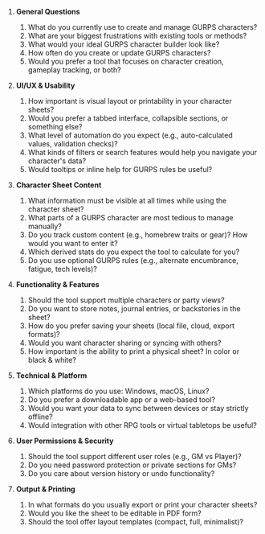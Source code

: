 1.  **General Questions**
    1. What do you currently use to create and manage GURPS characters?
    2. What are your biggest frustrations with existing tools or methods?
    3. What would your ideal GURPS character builder look like?
    4. How often do you create or update GURPS characters?
    5. Would you prefer a tool that focuses on character creation, gameplay tracking, or both?
2. **UI/UX & Usability**
    1. How important is visual layout or printability in your character sheets?
    2. Would you prefer a tabbed interface, collapsible sections, or something else?
    3. What level of automation do you expect (e.g., auto-calculated values, validation checks)?
    4. What kinds of filters or search features would help you navigate your character's data?
    5. Would tooltips or inline help for GURPS rules be useful?

3. **Character Sheet Content**
    1. What information must be visible at all times while using the character sheet?
    2. What parts of a GURPS character are most tedious to manage manually?
    3. Do you track custom content (e.g., homebrew traits or gear)? How would you want to enter it?
    4. Which derived stats do you expect the tool to calculate for you?
    5. Do you use optional GURPS rules (e.g., alternate encumbrance, fatigue, tech levels)?
       
4. **Functionality & Features**
    1. Should the tool support multiple characters or party views?
    2. Do you want to store notes, journal entries, or backstories in the sheet?
    3. How do you prefer saving your sheets (local file, cloud, export formats)?
    4. Would you want character sharing or syncing with others?
    5. How important is the ability to print a physical sheet? In color or black & white?

5. **Technical & Platform**
   1. Which platforms do you use: Windows, macOS, Linux?
   2. Do you prefer a downloadable app or a web-based tool?
   3. Would you want your data to sync between devices or stay strictly offline?
   4. Would integration with other RPG tools or virtual tabletops be useful?

6. **User Permissions & Security**
   1. Should the tool support different user roles (e.g., GM vs Player)?
   2. Do you need password protection or private sections for GMs?
   3. Do you care about version history or undo functionality?
  
7. **Output & Printing**
   1. In what formats do you usually export or print your character sheets?
   2. Would you like the sheet to be editable in PDF form?
   3. Should the tool offer layout templates (compact, full, minimalist)?
